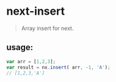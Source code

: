 # next-insert
> Array insert for next.


## usage:
```js
var arr = [1,2,3];
var result = nx.insert( arr, -1, 'A');
// [1,2,3,'A']
```
